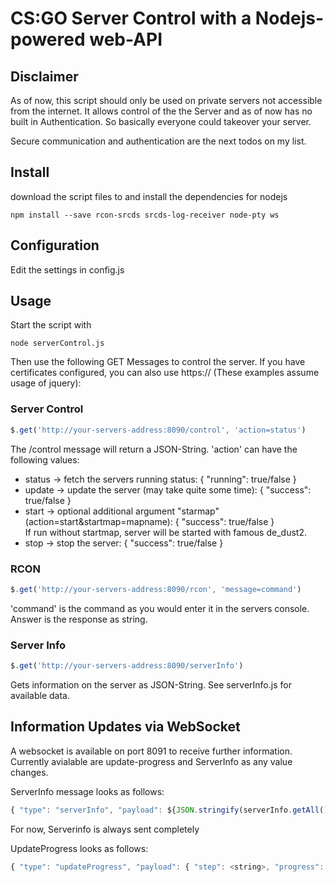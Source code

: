 # CS:GO Server Control with a Nodejs-powered web-API

## Disclaimer
As of now, this script should only be used on private servers not accessible from the internet.
It allows control of the the Server and as of now has no built in Authentication. So basically everyone could takeover your server.

Secure communication and authentication are the next todos on my list.

## Install
download the script files to and install the dependencies for nodejs
```console
npm install --save rcon-srcds srcds-log-receiver node-pty ws 
```

## Configuration
Edit the settings in config.js

## Usage
Start the script with 
```console
node serverControl.js
```
Then use the following GET Messages to control the server. If you have certificates configured, you can also use https:// (These examples assume usage of jquery):
### Server Control
```javascript
$.get('http://your-servers-address:8090/control', 'action=status')
```
The /control message will return a JSON-String.
'action' can have the following values:
- status -> fetch the servers running status: { "running": true/false }
- update -> update the server (may take quite some time): { "success": true/false }
- start -> optional additional argument "starmap" (action=start&startmap=mapname): { "success": true/false }<br>
If run without startmap, server will be started with famous de_dust2.
- stop -> stop the server: { "success": true/false }

### RCON
```javascript
$.get('http://your-servers-address:8090/rcon', 'message=command')
```
'command' is the command as you would enter it in the servers console.
Answer is the response as string.

### Server Info
```javascript
$.get('http://your-servers-address:8090/serverInfo')
```
Gets information on the server as JSON-String. See serverInfo.js for available data.

## Information Updates via WebSocket
A websocket is available on port 8091 to receive further information.
Currently avialable are update-progress and ServerInfo as any value changes.

ServerInfo message looks as follows:
```javascript
{ "type": "serverInfo", "payload": ${JSON.stringify(serverInfo.getAll())}
```
For now, Serverinfo is always sent completely

UpdateProgress looks as follows:
```javascript
{ "type": "updateProgress", "payload": { "step": <string>, "progress": <int> } }
```
